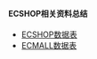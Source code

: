 #### ECSHOP相关资料总结

- [ECSHOP数据表](https://github.com/Richardphp/ecshop_summary/blob/master/ecshop.sql)
- [ECMALL数据表](http://www.360sdn.com/Php/2013/0911/858.html)